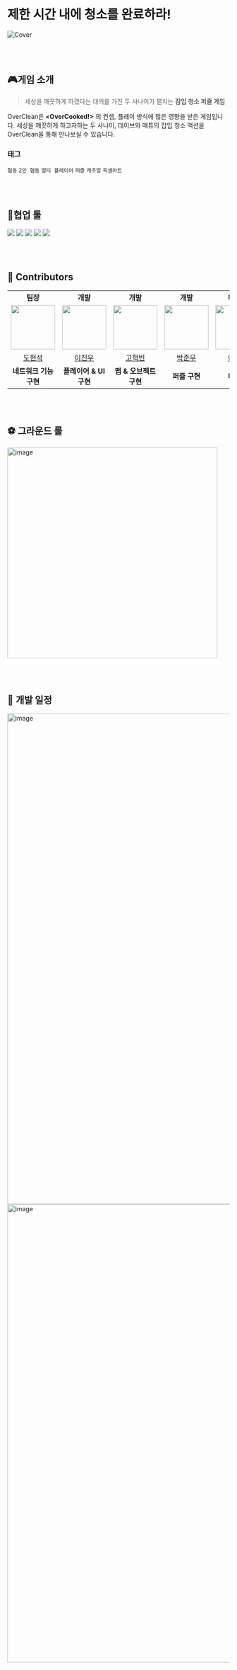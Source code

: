 # 제한 시간 내에 청소를 완료하라!
![Cover](https://github.com/user-attachments/assets/fc7cd149-134b-44f4-b619-f0bd7726d08e)

<br><br>


## 🎮게임 소개
> 세상을 깨끗하게 하겠다는 대의를 가진 두 사나이가 펼치는 **잠입 청소 퍼즐 게임**

OverClean은 **<OverCooked!>** 의 컨셉, 플레이 방식에 많은 영향을 받은 게임입니다. 
세상을 깨끗하게 하고자하는 두 사나이, 데이브와 매튜의 잡입 청소 액션을 OverClean을 통해 만나보실 수 있습니다.


### 태그
`협동` `2인 협동` `멀티 플레이어` `퍼즐` `캐주얼` `픽셀아트`

<br><br/>

## 🛒협업 툴
<div> 
  <img src="https://img.shields.io/badge/notion-000000?style=for-the-badge&logo=notion&logoColor=white">
  <img src="https://img.shields.io/badge/discord-5865f2?style=for-the-badge&logo=discord&logoColor=white">
  <img src="https://img.shields.io/badge/github-181717?style=for-the-badge&logo=github&logoColor=white">
  <img src="https://img.shields.io/badge/git-F05032?style=for-the-badge&logo=git&logoColor=white">
  <img src="https://img.shields.io/badge/figma-F24E1E?style=for-the-badge&logo=figma&logoColor=white">
  <br>
</div>

<br/><br/>
## 🎵 Contributors

<table>
    <tr>
    <td align="center"><b>팀장</b></td>
    <td align="center"><b>개발</b></td>
    <td align="center"><b>개발</b></td>
    <td align="center"><b>개발</b></td>
    <td align="center"><b>디자인</b></td>
    <td align="center"><b>매니저</b></td>
  </tr>
  <tr>
    <td align="center"><a href="https://github.com/dohyeondol1"><img src="https://avatars.githubusercontent.com/u/102894803?v=4" width="100px;" alt=""/>
    <td align="center"><a href="https://github.com/Jinu219"><img src="https://avatars.githubusercontent.com/u/66197586?v=4" width="100px;" alt=""/>
    <td align="center"><a href="https://github.com/hyeokbini"><img src="https://avatars.githubusercontent.com/u/137269496?v=4" width="100px;" alt=""/>
    <td align="center"><a href="https://github.com/acastracity"><img src="https://avatars.githubusercontent.com/u/122096432?v=4" width="100px;" alt=""/>
    <td align="center"><a href="https://www.instagram.com/ye_l05?igsh=MW0zcjgzaWlvbTFtNg%3D%3D&utm_source=qr"><img src="https://avatars.githubusercontent.com/u/165008035?v=4" width="100px;" alt=""/>
    <td align="center"><a href="https://github.com/gjsk132"><img src="https://avatars.githubusercontent.com/u/113815454?v=4" width="100px;" alt=""/>
  </tr>
    <tr>
    <td align="center"><a href="https://github.com/dohyeondol1" title="Code">도현석</a></td>
    <td align="center"><a href="https://github.com/Jinu219" title="Code">이진우</a></td>
    <td align="center"><a href="https://github.com/hyeokbini" title="Code">고혁빈</a></td>
    <td align="center"><a href="https://github.com/acastracity" title="Code">박준우</a></td>
    <td align="center"><a href="https://www.instagram.com/ye_l05?igsh=MW0zcjgzaWlvbTFtNg%3D%3D&utm_source=qr" title="Code">이예은</a></td>
    <td align="center"><a href="https://github.com/gjsk132" title="Code">허나영</a></td>
  </tr>
  <tr>
    <td align="center"><b>네트워크 기능 구현</b></td>
    <td align="center"><b>플레이어 & UI 구현</b></td>
    <td align="center"><b>맵 & 오브젝트 구현</b></td>
    <td align="center"><b>퍼즐 구현</b></td>
    <td align="center"><b>디자인</b></td>
    <td align="center"><b>기획 및 디자인</b></td>
  </tr>
</table>
        
<br/><br/>
        
## ⚽ 그라운드 룰
<img width="476" alt="image" src="https://github.com/user-attachments/assets/8ba55c14-f195-44ee-9032-ee15afad6727">

<br/><br/>

## 📅 개발 일정
<img width="1109" alt="image" src="https://github.com/user-attachments/assets/0c2a870e-a483-4383-aa34-b171f8a28662">
<img width="1036" alt="image" src="https://github.com/user-attachments/assets/a2a966ae-7588-433b-a35a-0e7fae537a2c">


